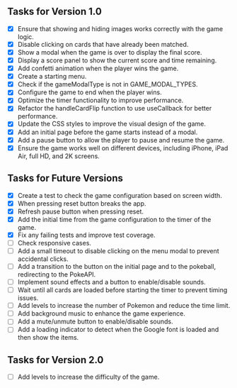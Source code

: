 ## Tasks for Version 1.0

- [x] Ensure that showing and hiding images works correctly with the game logic.
- [x] Disable clicking on cards that have already been matched.
- [X] Show a modal when the game is over to display the final score.
- [x] Display a score panel to show the current score and time remaining.
- [X] Add confetti animation when the player wins the game.
- [x] Create a starting menu.
- [X] Check if the gameModalType is not in GAME_MODAL_TYPES.
- [X] Configure the game to end when the player wins.
- [x] Optimize the timer functionality to improve performance.
- [X] Refactor the handleCardFlip function to use useCallback for better performance.
- [X] Update the CSS styles to improve the visual design of the game.
- [X] Add an initial page before the game starts instead of a modal.
- [X] Add a pause button to allow the player to pause and resume the game.
- [X] Ensure the game works well on different devices, including iPhone, iPad Air, full HD, and 2K screens.

## Tasks for Future Versions

- [X] Create a test to check the game configuration based on screen width.
- [X] When pressing reset button breaks the app.
- [X] Refresh pause button when pressing reset.
- [X] Add the initial time from the game configuration to the timer of the game.
- [X] Fix any failing tests and improve test coverage.
- [ ] Check responsive cases.
- [ ] Add a small timeout to disable clicking on the menu modal to prevent accidental clicks.
- [ ] Add a transition to the button on the initial page and to the pokeball, redirecting to the PokeAPI.
- [ ] Implement sound effects and a button to enable/disable sounds.
- [ ] Wait until all cards are loaded before starting the timer to prevent timing issues.
- [ ] Add levels to increase the number of Pokemon and reduce the time limit.
- [ ] Add background music to enhance the game experience.
- [ ] Add a mute/unmute button to enable/disable sounds.
- [ ] Add a loading indicator to detect when the Google font is loaded and then show the items.

## Tasks for Version 2.0

- [ ] Add levels to increase the difficulty of the game.  